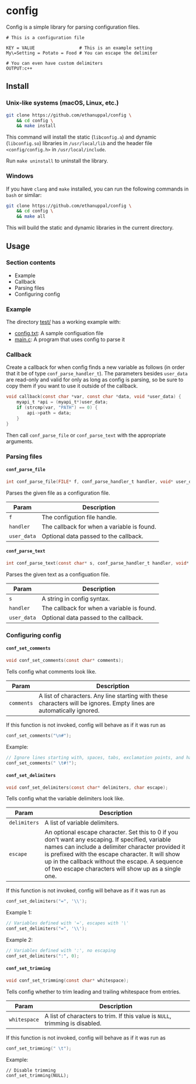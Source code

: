 # config

Config is a simple library for parsing configuration files.

```
# This is a configuration file

KEY = VALUE                 # This is an example setting
My\=Setting = Potato = Food # You can escape the delimiter

# You can even have custom delimiters
OUTPUT:c++
```

## Install

### Unix-like systems (macOS, Linux, etc.)

```bash
git clone https://github.com/ethanuppal/config \
    && cd config \
    && make install
```

This command will install the static (`libconfig.a`) and dynamic (`libconfig.so`) libraries in `/usr/local/lib` and the header file `<config/config.h>` in `/usr/local/include`.

Run `make uninstall` to uninstall the library.

### Windows

If you have `clang` and `make` installed, you can run the following commands in `bash` or similar:

```bash
git clone https://github.com/ethanuppal/config \
    && cd config \
    && make all
```

This will build the static and dynamic libraries in the current directory.

## Usage

### Section contents

* Example
* Callback
* Parsing files
* Configuring config

### Example

The directory [test/](test) has a working example with:

* [config.txt](test/config.txt): A sample configuation file
* [main.c](test/main.c): A program that uses config to parse it

### Callback

Create a callback for when config finds a new variable as follows (in order that it be of type `conf_parse_handler_t`). The parameters besides `user_data` are read-only and valid for only as long as config is parsing, so be sure to copy them if you want to use it outside of the callback.

```c
void callback(const char *var, const char *data, void *user_data) {
    myapi_t *api = (myapi_t*)user_data;
    if (strcmp(var, "PATH") == 0) {
        api->path = data;
    }
}
```

Then call `conf_parse_file` or `conf_parse_text` with the appropriate arguments.

### Parsing files

#### `conf_parse_file`

```c
int conf_parse_file(FILE* f, conf_parse_handler_t handler, void* user_data);
```
Parses the given file as a configuration file.

Param | Description
----- | -----------
`f` | The configution file handle.
`handler` | The callback for when a variable is found.
`user_data` | Optional data passed to the callback.

#### `conf_parse_text`

```c
int conf_parse_text(const char* s, conf_parse_handler_t handler, void* user_data);
```
Parses the given text as a configuation file.

Param | Description
----- | -----------
`s` | A string in config syntax.
`handler` | The callback for when a variable is found.
`user_data` | Optional data passed to the callback.

### Configuring config

#### `conf_set_comments`

```c
void conf_set_comments(const char* comments);
```
Tells config what comments look like.

Param | Description
----- | -----------
`comments` | A list of characters. Any line starting with these characters will be ignores. Empty lines are automatically ignored.

If this function is not invoked, config will behave as if it was run as
```c
conf_set_comments("\n#");
```

Example:
```c
// Ignore lines starting with, spaces, tabs, exclamation points, and hashtags.
conf_set_comments(" \t#!");
```

#### `conf_set_delimiters`

```c
void conf_set_delimiters(const char* delimiters, char escape);
```
Tells config what the variable delimiters look like.

Param | Description
----- | -----------
`delimiters` | A list of variable delimiters.
`escape` | An optional escape character. Set this to 0 if you don't want any escaping. If specified, variable names can include a delimiter character provided it is prefixed with the escape character. It will show up in the callback without the escape. A sequence of two escape characters will show up as a single one.

If this function is not invoked, config will behave as if it was run as
```c
conf_set_delimiters("=", '\\');
```

Example 1:
```c
// Variables defined with '=', escapes with '\'
conf_set_delimiters("=", '\\');
```

Example 2:
```c
// Variables defined with ':', no escaping
conf_set_delimiters(":", 0);
```

#### `conf_set_trimming`

```c
void conf_set_trimming(const char* whitespace);
```
Tells config whether to trim leading and trailing whitespace from entries.

Param | Description
----- | -----------
`whitespace` | A list of characters to trim. If this value is `NULL`, trimming is disabled.

If this function is not invoked, config will behave as if it was run as
```c
conf_set_trimming(" \t");
```

Example:
```
// Disable trimming
conf_set_trimming(NULL);
```
